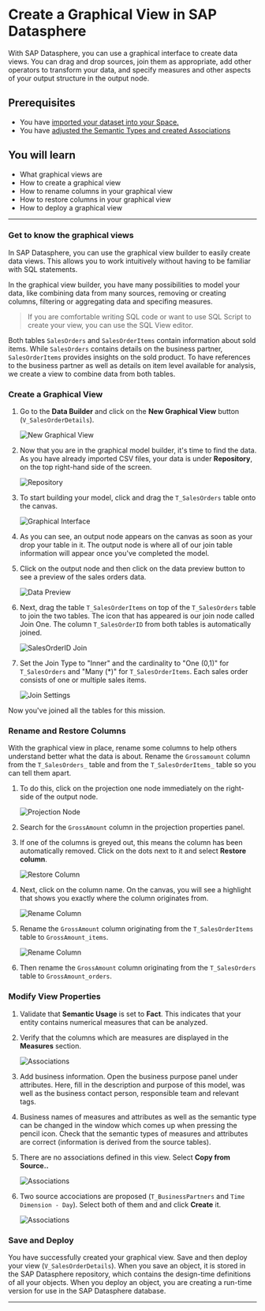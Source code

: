  
# Create a Graphical View in SAP Datasphere
With SAP Datasphere, you can use a graphical interface to create data views. You can drag and drop sources, join them as appropriate, add other operators to transform your data, and specify measures and other aspects of your output structure in the output node.

## Prerequisites
- You have [imported your dataset into your Space.](../dsp_modeling_1-import-dataset/dsp_modeling_1-import-dataset.md)
- You have [adjusted the Semantic Types and created Associations](../dsp_modeling_2-create-relationships/dsp_modeling_2-create-relationships.md)

## You will learn
  - What graphical views are
  - How to create a graphical view
  - How to rename columns in your graphical view
  - How to restore columns in your graphical view
  - How to deploy a graphical view

---

### Get to know the graphical views


In SAP Datasphere, you can use the graphical view builder to easily create data views. This allows you to work intuitively without having to be familiar with SQL statements.

In the graphical view builder, you have many possibilities to model your data, like combining data from many sources, removing or creating columns, filtering or aggregating data and specifing measures. 

>If you are comfortable writing SQL code or want to use SQL Script to create your view, you can use the SQL View editor.

Both tables `SalesOrders` and `SalesOrderItems` contain information about sold items. While `SalesOrders` contains details on the business partner, `SalesOrderItems` provides insights on the sold product. To have references to the business partner as well as details on item level available for analysis, we create a view to combine data from both tables.

### Create a Graphical View


1.	Go to the **Data Builder** and click on the **New Graphical View** button (`V_SalesOrderDetails`).

    ![New Graphical View](./images-dsp_modeling_3-create-graphical-view/DS_Create_GraphicalView.png)

2.	Now that you are in the graphical model builder, it's time to find the data. As you have already imported CSV files, your data is under **Repository**, on the top right-hand side of the screen.

    ![Repository](./images-dsp_modeling_3-create-graphical-view/DS_Repository.png)

3.	To start building your model, click and drag the `T_SalesOrders` table onto the canvas.

    ![Graphical Interface](./images-dsp_modeling_3-create-graphical-view/DS_GV_SalesOrders.png)

4.	As you can see, an output node appears on the canvas as soon as your drop your table in it. The output node is where all of our join table information will appear once you've completed the model.
5.	Click on the output node and then click on the data preview button to see a preview of the sales orders data.

    ![Data Preview](./images-dsp_modeling_3-create-graphical-view/DS_DataPreview.png)

6.	Next, drag the table `T_SalesOrderItems` on top of the `T_SalesOrders` table to join the two tables. The icon that has appeared is our join node called Join One. The column `T_SalesOrderID` from both tables is automatically joined.

    ![SalesOrderID Join](./images-dsp_modeling_3-create-graphical-view/DS_Join.png)

7. Set the Join Type to "Inner" and the cardinality to "One (0,1)" for `T_SalesOrders` and "Many (*)" for `T_SalesOrderItems`. Each sales order consists of one or multiple sales items.

    ![Join Settings](./images-dsp_modeling_3-create-graphical-view/DS_Join_Settings.png)


Now you've joined all the tables for this mission.


### Rename and Restore Columns

With the graphical view in place, rename some columns to help others understand better what the data is about. Rename the `Grossamount` column from the `T_SalesOrders_` table and from the `T_SalesOrderItems_` table so you can tell them apart.

1.	To do this, click on the projection one node immediately on the right-side of the output node.

    ![Projection Node](./images-dsp_modeling_3-create-graphical-view/DS_Projection.png)

2.	Search for the `GrossAmount` column in the projection properties panel.

3.	If one of the columns is greyed out, this means the column has been automatically removed. Click on the dots next to it and select **Restore column**.

    ![Restore Column](./images-dsp_modeling_3-create-graphical-view/DS_GrossAmount.png)

4.	Next, click on the column name. On the canvas, you will see a highlight that shows you exactly where the column originates from.

     ![Rename Column](./images-dsp_modeling_3-create-graphical-view/DS_Lineage_SOI.png)

5.	Rename the `GrossAmount` column originating from the `T_SalesOrderItems` table to `GrossAmount_items`.

    ![Rename Column](./images-dsp_modeling_3-create-graphical-view/DS_RenameColumn.png)

6. Then rename the `GrossAmount` column originating from the `T_SalesOrders` table to `GrossAmount_orders`.

### Modify View Properties
1. Validate that **Semantic Usage** is set to **Fact**. This indicates that your entity contains numerical measures that can be analyzed.

2. Verify that the columns which are measures are displayed in the **Measures** section. 

    ![Associations](./images-dsp_modeling_3-create-graphical-view/DS_Measures_View.png)

3. Add business information.
Open the business purpose panel under attributes. Here, fill in the description and purpose of this model, was well as the business contact person, responsible team and relevant tags.

4. Business names of measures and attributes as well as the semantic type can be changed in the window which comes up when pressing the pencil icon. Check that the semantic types of measures and attributes are correct (information is derived from the source tables).

5. There are no associations defined in this view. Select **Copy from Source..**

    ![Associations](./images-dsp_modeling_3-create-graphical-view/DS_CopyFromSourceI.png) 

6. Two source accociations are proposed (`T_BusinessPartners` and `Time Dimension - Day`). Select both of them and and click **Create** it. 

    ![Associations](./images-dsp_modeling_3-create-graphical-view/DS_CopyFromSource2.png) 


### Save and Deploy

You have successfully created your graphical view. Save and then deploy your view (`V_SalesOrderDetails`). When you save an object, it is stored in the SAP Datasphere repository, which contains the design-time definitions of all your objects. When you deploy an object, you are creating a run-time version for use in the SAP Datasphere database.

---
